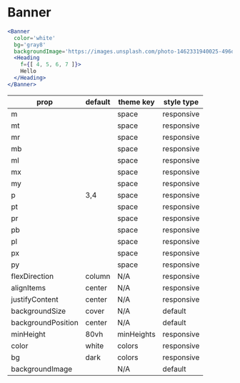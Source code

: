 # Banner

```.jsx
<Banner
  color='white'
  bg='gray8'
  backgroundImage='https://images.unsplash.com/photo-1462331940025-496dfbfc7564?w=2048&q=20'>
  <Heading
    f={[ 4, 5, 6, 7 ]}>
    Hello
  </Heading>
</Banner>
```

prop | default | theme key | style type
---|---|---|---
m |  | space | responsive
mt |  | space | responsive
mr |  | space | responsive
mb |  | space | responsive
ml |  | space | responsive
mx |  | space | responsive
my |  | space | responsive
p | 3,4 | space | responsive
pt |  | space | responsive
pr |  | space | responsive
pb |  | space | responsive
pl |  | space | responsive
px |  | space | responsive
py |  | space | responsive
flexDirection | column | N/A | responsive
alignItems | center | N/A | responsive
justifyContent | center | N/A | responsive
backgroundSize | cover | N/A | default
backgroundPosition | center | N/A | default
minHeight | 80vh | minHeights | responsive
color | white | colors | responsive
bg | dark | colors | responsive
backgroundImage |  | N/A | default